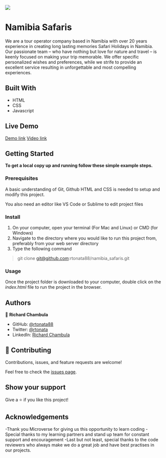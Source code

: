 ![](https://img.shields.io/badge/Microverse-blueviolet)

# Namibia Safaris
We are a tour operator company based in Namibia with over 20 years experience in creating long lasting memories Safari Holidays in Namibia. Our passionate team – who have nothing but love for nature and travel – is keenly focused on making your trip memorable. We offer specific personalized wishes and preferences, while we strife to provide an excellent service resulting in unforgettable and most compelling experiences.

## Built With

- HTML
- CSS
- Javascript

## Live Demo

[Demo link](https://rtonata88.github.io/namibia_safaris/) 
[Video link](https://rtonata88.github.io/namibia_safaris/) 


## Getting Started

**To get a local copy up and running follow these simple example steps.**

### Prerequisites
A basic understanding of Git, Github HTML and CSS is needed to setup and modify this project.

You also need an editor like VS Code or Sublime to edit project files

### Install
1. On your computer, open your terminal (For Mac and Linux) or CMD (for Windows) 
2. Navigate to the directory where you would like to run this project from, preferably from your web server directory
3. Type the following command

> git clone git@github.com:rtonata88/namibia_safaris.git


### Usage
Once the project folder is downloaded to your computer, double click on the *index.html* file to run the project in the browser.


## Authors

👤 **Richard Chambula**

- GitHub: [@rtonata88](https://github.com/rtonata88)
- Twitter: [@rtonata](https://twitter.com/rtonata)
- LinkedIn: [Richard Chambula](https://www.linkedin.com/in/richard-chambula-49198425/)

## 🤝 Contributing

Contributions, issues, and feature requests are welcome!

Feel free to check the [issues page](../../issues/).

## Show your support

Give a ⭐️ if you like this project!

## Acknowledgements
-Thank you Microverse for giving us this opportunity to learn coding
-Special thanks to my learning partners and stand up team for constant support and encouragement
-Last but not least, special thanks to the code reviewers who always make we do a great job and have best practises in our projects.
